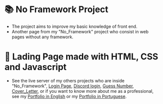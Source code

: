 # 📚 No Framework Project
- The project aims to improve my basic knowledge of front end.
- Another page from my "No_Framework" project who consist in web pages without any framework.
#

# :dart: Lading Page made with HTML, CSS and Javascript
- See the live server of my others projects who are inside "No_Framework", [Login Page](https://my-login-page.vercel.app/), [Discord login](https://discord-login-gamma.vercel.app/), [Guess Number](https://guess-number-gold.vercel.app/), [Cover_Letter](https://presentation-letter-xi.vercel.app), or if you want to know more about me as a professional, see my [Portfolio in English](https://portfolio-en-six.vercel.app) or my [Portfolio in Portuguese](https://joao-eduardo-portfolio.vercel.app/).